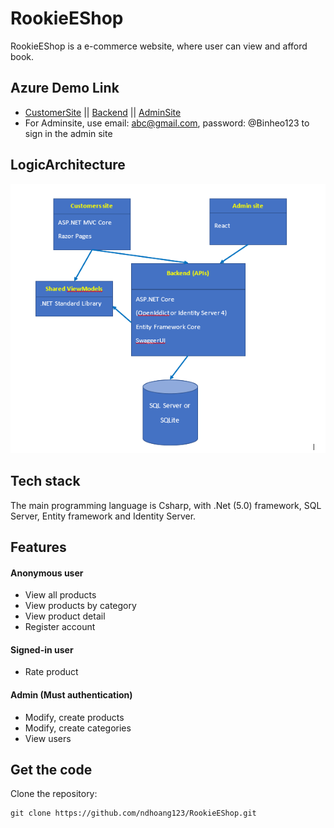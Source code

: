 # RookieEShop
RookieEShop is a e-commerce website, where user can view and afford book.

## Azure Demo Link
- [CustomerSite](http://customersite-ndhoang123.azurewebsites.net/) || [Backend](https://backend-ndhoang123.azurewebsites.net/) || [AdminSite](https://sandhoang123.z23.web.core.windows.net) 
- For Adminsite, use email: abc@gmail.com, password: @Binheo123 to sign in the admin site

## LogicArchitecture

![LogicArchitecture](imgforReadme/assignment-architecture.PNG)

## Tech stack
The main programming language is Csharp, with .Net (5.0) framework, SQL Server, Entity framework and Identity Server.

## Features
#### Anonymous user
- View all products
- View products by category
- View product detail
- Register account
#### Signed-in user
- Rate product
#### Admin (Must authentication)
- Modify, create products
- Modify, create categories
- View users
## Get the code
Clone the repository:
```
git clone https://github.com/ndhoang123/RookieEShop.git
```
